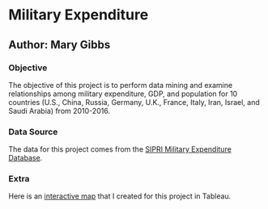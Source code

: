 # Military Expenditure
## Author: Mary Gibbs
### Objective 
The objective of this project is to perform data mining and examine relationships among military expenditure, GDP, and population for 10 countries (U.S., China, Russia, Germany, U.K., France, Italy, Iran, Israel, and Saudi Arabia) from 2010-2016. 
### Data Source
The data for this project comes from the [SIPRI Military Expenditure Database](https://www.sipri.org/databases/milex).
### Extra
Here is an [interactive map](https://public.tableau.com/profile/mary.gibbs#!/vizhome/map_537/Sheet1) that I created for this project in Tableau. 
